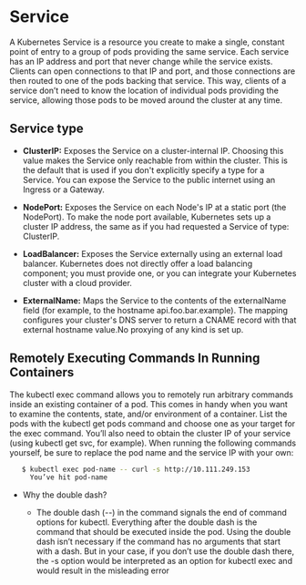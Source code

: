 # Service
A Kubernetes Service is a resource you create to make a single, constant point of
entry to a group of pods providing the same service. Each service has an IP address
and port that never change while the service exists. Clients can open connections to
that IP and port, and those connections are then routed to one of the pods backing
that service. This way, clients of a service don’t need to know the location of individual pods providing the service, allowing those pods to be moved around the cluster
at any time.

## Service type

* **ClusterIP:** Exposes the Service on a cluster-internal IP. Choosing this value makes the Service only reachable from within the cluster.
This is the default that is used if you don't explicitly specify a type for a Service. You can expose the Service to the public internet using an Ingress or a Gateway.

* **NodePort:** Exposes the Service on each Node's IP at a static port (the NodePort). To make the node port available,
Kubernetes sets up a cluster IP address, the same as if you had requested a Service of type: ClusterIP.

*  **LoadBalancer:** Exposes the Service externally using an external load balancer. Kubernetes does not directly offer a load balancing component;
you must provide one, or you can integrate your Kubernetes cluster with a cloud provider.

*  **ExternalName:** Maps the Service to the contents of the externalName field (for example, to the hostname api.foo.bar.example).
The mapping configures your cluster's DNS server to return a CNAME record with that external hostname value.No proxying of any kind is set up.

## Remotely Executing Commands In Running Containers
The kubectl exec command allows you to remotely run arbitrary commands inside
an existing container of a pod. This comes in handy when you want to examine the
contents, state, and/or environment of a container. List the pods with the kubectl
get pods command and choose one as your target for the exec command. You’ll also need to
obtain the cluster IP of your service (using kubectl get svc, for example). When running the following commands yourself, be sure to replace the pod name and the service IP with your own:
```bash
   $ kubectl exec pod-name -- curl -s http://10.111.249.153
     You’ve hit pod-name
```

* Why the double dash?

   * The double dash (--) in the command signals the end of command options for
     kubectl. Everything after the double dash is the command that should be executed
     inside the pod. Using the double dash isn’t necessary if the command has no
     arguments that start with a dash. But in your case, if you don’t use the double dash
     there, the -s option would be interpreted as an option for kubectl exec and would
     result in the misleading error
